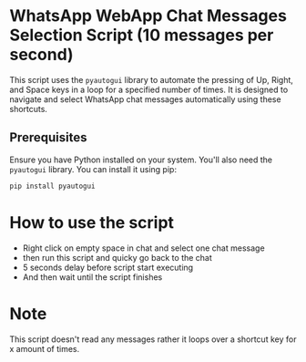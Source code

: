 # WhatsApp WebApp Chat Messages Selection Script (10 messages per second)

This script uses the `pyautogui` library to automate the pressing of Up, Right, and Space keys in a loop for a specified number of times. It is designed to navigate and select WhatsApp chat messages automatically using these shortcuts.

## Prerequisites

Ensure you have Python installed on your system. You'll also need the `pyautogui` library. You can install it using pip:

```sh
pip install pyautogui
```

# How to use the script
- Right click on empty space in chat and select one chat message
- then run this script and quicky go back to the chat
- 5 seconds delay before script start executing
- And then wait until the script finishes

# Note
This script doesn't read any messages rather it loops over a shortcut key for x amount of times.
